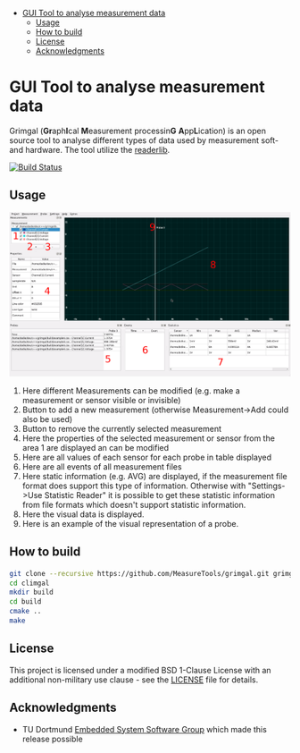 <!-- MarkdownTOC -->

- [GUI Tool to analyse measurement data](#gui-tool-to-analyse-measurement-data)
  - [Usage](#usage)
  - [How to build](#how-to-build)
  - [License](#license)
  - [Acknowledgments](#acknowledgments)

<!-- /MarkdownTOC -->

# GUI Tool to analyse measurement data

Grimgal (**Gr**aph**I**cal **M**easurement processin**G** **A**pp**L**ication) is an open source tool to analyse different types of data used by measurement soft- and hardware.
The tool utilize the [readerlib](https://github.com/MeasureTools/readerlib).

[![Build Status](https://travis-ci.org/MeasureTools/grimgal.svg?branch=master)](https://travis-ci.org/MeasureTools/grimgal)

## Usage

![Grimgal loaded with an CSV example file](docs/img/grimgal_in_action_numbers.png)


1. Here different Measurements can be modified (e.g. make a measurement or sensor visible or invisible)
2. Button to add a new measurement (otherwise Measurement->Add could also be used)
3. Button to remove the currently selected measurement
4. Here the properties of the selected measurement or sensor from the area 1 are displayed an can be modified
5. Here are all values of each sensor for each probe in table displayed
6. Here are all events of all measurement files
7. Here static information (e.g. AVG) are displayed, if the measurement file format does support this type of information. Otherwise with "Settings->Use Statistic Reader" it is possible to get these statistic information from file formats which doesn't support statistic information.
8. Here the visual data is displayed.
9. Here is an example of the visual representation of a probe.

## How to build

```bash
git clone --recursive https://github.com/MeasureTools/grimgal.git grimgal
cd climgal
mkdir build
cd build
cmake ..
make
```

## License

This project is licensed under a modified BSD 1-Clause License with an additional non-military use clause - see the [LICENSE](LICENSE) file for details.

## Acknowledgments

* TU Dortmund [Embedded System Software Group](https://ess.cs.tu-dortmund.de/EN/Home/index.html) which made this release possible
